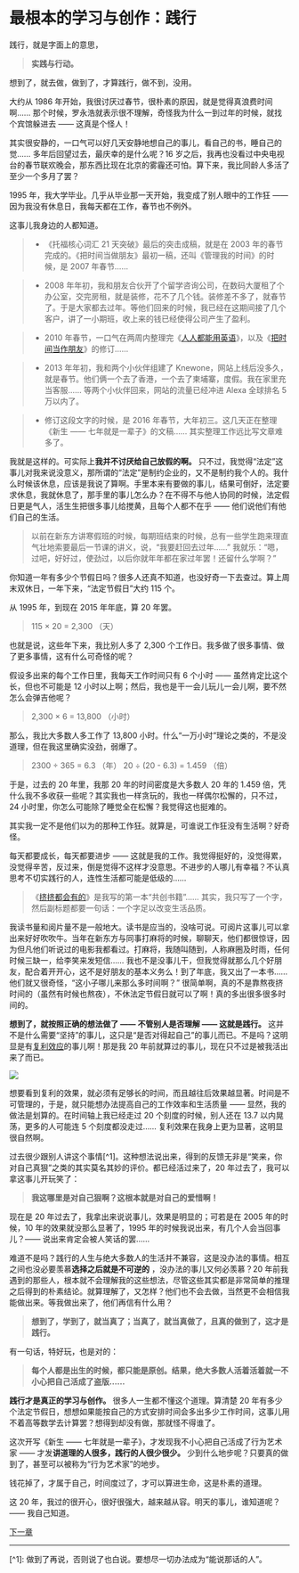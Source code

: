 # 最根本的学习与创作：践行
 
 践行，就是字面上的意思，
 
 >**实践与行动。** 
 
 想到了，就去做，做到了，才算践行，做不到，没用。
 
 大约从 1986 年开始，我很讨厌过春节，很朴素的原因，就是觉得真浪费时间啊…… 那个时候，罗永浩就表示很不理解，奇怪我为什么一到过年的时候，就找个宾馆躲进去 —— 这真是个怪人！
 
 其实很安静的，一口气可以好几天安静地想自己的事儿，看自己的书，睡自己的觉…… 多年后回望过去，最庆幸的是什么呢？16 岁之后，我再也没看过中央电视台的春节联欢晚会，那东西比现在北京的雾霾还可怕。算下来，我比同龄人多活了至少一个多月了罢？
 
 1995 年，我大学毕业。几乎从毕业那一天开始，我变成了别人眼中的工作狂 —— 因为我没有休息日，我每天都在工作，春节也不例外。
 
 这事儿我身边的人都知道。
 
 > - 《托福核心词汇 21 天突破》最后的突击成稿，就是在 2003 年的春节完成的。《把时间当做朋友》最初一稿，还叫《管理我的时间》的时候，是 2007 年春节……
 
 > - 2008 年年初，我和朋友合伙开了个留学咨询公司，在数码大厦租了个办公室，交完房租，就是装修，花不了几个钱。装修差不多了，就春节了。于是大家都去过年。等他们回来的时候，我已经在这期间接了几个客户，讲了一小期班，收上来的钱已经使得公司产生了盈利。
 
 > - 2010 年春节，一口气在两周内整理完《[人人都能用英语](http://zhibimo.com/books/xiaolai/everyone-can-use-english)》，以及《[把时间当作朋友](http://zhibimo.com/books/xiaolai/ba-shi-jian-dang-zuo-peng-you)》的修订……
 
 > - 2013 年年初，我和两个小伙伴组建了 Knewone，网站上线后没多久，就是春节。他们俩一个去了香港，一个去了柬埔寨，度假。我在家里充当客服…… 等两个小伙伴回来，网站的流量已经冲进 Alexa 全球排名 5 万以内了。
 
 > - 修订这段文字的时候，是 2016 年春节，大年初三。这几天正在整理《新生 —— 七年就是一辈子》的文稿…… 其实整理工作远比写文章难多了。
 
 我就是这样的。可实际上**我并不讨厌给自己放假的啊。** 只不过，我觉得“法定”这事儿对我来说没意义，那所谓的“法定”是制约企业的，又不是制约我个人的。我什么时候该休息，应该是我说了算啊。手里本来有要做的事儿，结果可倒好，法定要求休息，我就休息了，那手里的事儿怎么办？在不得不与他人协同的时候，法定假日更是气人，活生生把很多事儿给搅黄，且每个人都不在乎 —— 他们说他们有他们自己的生活。
 
 > 以前在新东方讲寒假班的时候，每期班结束的时候，总有一些学生跑来理直气壮地索要最后一节课的讲义，说，“我要赶回去过年……” 我就乐：“嗯，过吧，好好过，使劲过，以后你就年年都在家过年罢！还留什么学啊？”
 
 你知道一年有多少个节假日吗？很多人还真不知道，也没好奇一下去查过。算上周末双休日，一年下来，“法定节假日”大约 115 个。
 
 从 1995 年，到现在 2015 年年底，算 20 年罢。
 
 > 115 × 20 = 2,300 （天）
 
 也就是说，这些年下来，我比别人多了 2,300 个工作日。我多做了很多事情、做了更多事情，这有什么可奇怪的呢？
 
 假设多出来的每个工作日里，我每天工作时间只有 6 个小时 —— 虽然肯定比这个长，但也不可能是 12 小时以上啊；然后，我也是干一会儿玩儿一会儿啊，要不然怎么会弹吉他呢？
 
 > 2,300 × 6 = 13,800 （小时）
 
 那么，我比大多数人多工作了 13,800 小时。什么“一万小时”理论之类的，不是没道理，但在我这里确实没劲，弱爆了。
 
 > 2300 ÷ 365 = 6.3 （年）
 > 20 ÷ (20 - 6.3) = 1.459 （倍）
 
 于是，过去的 20 年里，我那 20 年的时间密度是大多数人 20 年的 1.459 倍，凭什么我不多收获一些呢？其实我也一样贪玩的，我也一样偶尔松懈的，只不过，24 小时里，你怎么可能除了睡觉全在松懈？我觉得这也挺难的。
 
 
 其实我一定不是他们以为的那种工作狂。就算是，可谁说工作狂没有生活啊？好奇怪。
 
 每天都要成长，每天都要进步 —— 这就是我的工作。我觉得挺好的，没觉得累，没觉得辛苦，反过来，倒是觉得不这样才没意思。不进步的人哪儿有幸福？不认真思考不切实践行的人，连性生活都可能是低级的……
 
 > 《[挤挤都会有的](http://t.cn/Ry7fpEf)》是我写的第一本“共创书籍”…… 其实，我只写了一个字，然后副标题都要一句话：一个字足以改变生活品质。
 
 我读书量和阅片量不是一般地大。读书是应当的，没啥可说。可阅片这事儿可以拿出来好好吹吹牛。当年在新东方与同事打麻将的时候，聊聊天，他们都很惊讶，因为但凡他们听说过的电影我都看过。打麻将，我随叫随到，人称麻圈及时雨，任何时候三缺一，给李笑来发短信…… 我也不是没事儿干，但我觉得就那么几个好朋友，配合着开开心，这不是好朋友的基本义务么！到了年底，我又出了一本书…… 他们就又很奇怪，“这小子哪儿来那么多时间啊？” 很简单啊，真的不是靠熬夜挤时间的（虽然有时候也熬夜），不休法定节假日就可以了啊！真的多出很多很多时间的。
 
**想到了，就按照正确的想法做了 —— 不管别人是否理解 —— 这就是践行。** 这并不是什么需要“坚持”的事儿，这只是“是否对得起自己”的事儿而已。不是吗？这明显是有[复利效应](A01.md)的事儿啊！那是我 20 年前就算过的事儿，现在只不过是被我活出来了而已。
 
 ![](images/A02-1.jpg)
 
 想要看到复利的效果，就必须有足够长的时间，而且越往后效果越显著。时间是不可管理的，于是，就只能想办法提高自己的工作效率和生活质量 —— 显然，我的做法是划算的。在时间轴上我已经走过 20 个刻度的时候，别人还在 13.7 以内晃荡，更多的人可能连 5 个刻度都没走过…… 复利效果在我身上更为显著，这明显很自然啊。
 
 过去很少跟别人讲这个事情[^1]。这种想法说出来，得到的反馈无非是“笑来，你对自己真狠”之类的其实莫名其妙的评价。都已经活过来了，20 年过去了，我可以拿这事儿开玩笑了：
 
 >**我这哪里是对自己狠啊？这根本就是对自己的爱惜啊！** 
 
 现在是 20 年过去了，我拿出来说说事儿，效果是明显的；可若是在 2005 年的时候，10 年的效果就没那么显著了，1995 年的时候我说出来，有几个人会当回事儿？—— 说出来肯定会被人笑话的罢……
 
 难道不是吗？践行的人生与绝大多数人的生活并不兼容，这是没办法的事情。相互之间也没必要羡慕**选择之后就是不可逆的** ，没办法的事儿又何必羡慕？20 年前我遇到的那些人，根本就不会理解我的这些想法，尽管这些其实都是非常简单的推理之后得到的朴素结论。就算理解了，又怎样？他们也不会去做，当然更不会相信我能做出来。等我做出来了，他们再信有什么用？
 
 >**想到了，学到了，就当真了；当真了，就当真做了，且真的做到了，这才是践行。** 
 
 有一句话，特好玩，也是对的：
 
 >**每个人都是出生的时候，都只能是原创。结果，绝大多数人活着活着就一不小心把自己活成了盗版……** 
 
**践行才是真正的学习与创作。**  很多人一生都不懂这个道理。算清楚 20 年有多少个法定节假日，想想如果能按自己的方式安排时间会多出多少工作时间，这事儿用不着高等数学去计算罢？想得到却没有做，那就怪不得谁了。
 
 这次开写《新生 —— 七年就是一辈子》，才发现我不小心把自己活成了行为艺术家 —— 才发**讲道理的人很多，践行的人很少很少。** 少到什么地步呢？只要真的做到了，甚至可以被称为“行为艺术家”的地步。
 
 钱花掉了，才属于自己，时间度过了，才可以算进生命，这是朴素的道理。
 
 这 20 年，我过的很开心，很好很强大，越来越从容。明天的事儿，谁知道呢？—— 我自己知道。
 
 [下一章](https://github.com/Hao-Chalmers/reborn/blob/addLink2Next/A03.md)
 
 <hr />
 [^1]: 做到了再说，否则说了也白说。要想尽一切办法成为“能说那话的人”。